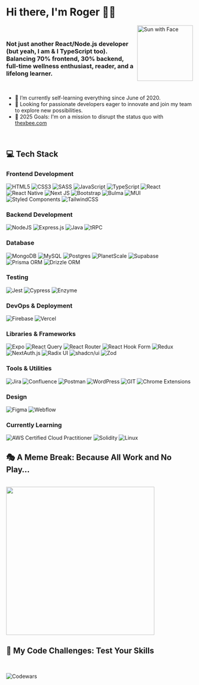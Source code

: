 # Hi there, I'm Roger 👋🏼

<img src="https://raw.githubusercontent.com/Tarikul-Islam-Anik/Animated-Fluent-Emojis/master/Emojis/Travel%20and%20places/Sun%20with%20Face.png" alt="Sun with Face" align="right" height="150"  />
<br/>

### Not just another React/Node.js developer (but yeah, I am & I TypeScript too). Balancing 70% frontend, 30% backend, full-time wellness enthusiast, reader, and a lifelong learner.

<br />

- 🌱 I’m currently self-learning everything since June of 2020.
- 👯 Looking for passionate developers eager to innovate and join my team to explore new possibilities.
- 🥅 2025 Goals: I'm on a mission to disrupt the status quo with <a href="https://thexbee.com/">thexbee.com</a>

<br/>

## 💻 Tech Stack

### Frontend Development
<p>
  <img src="https://img.shields.io/badge/html5-%23E34F26.svg?style=for-the-badge&amp;logo=html5&amp;logoColor=white" alt="HTML5"> 
  <img src="https://img.shields.io/badge/css3-%231572B6.svg?style=for-the-badge&amp;logo=css3&amp;logoColor=white" alt="CSS3"> 
  <img src="https://img.shields.io/badge/SASS-hotpink.svg?style=for-the-badge&amp;logo=SASS&amp;logoColor=white" alt="SASS"> 
  <img src="https://img.shields.io/badge/javascript-%23323330.svg?style=for-the-badge&amp;logo=javascript&amp;logoColor=%23F7DF1E" alt="JavaScript">  
  <img src="https://img.shields.io/badge/typescript-%23007ACC.svg?style=for-the-badge&amp;logo=typescript&amp;logoColor=white" alt="TypeScript"> 
  <img src="https://img.shields.io/badge/react-%2320232a.svg?style=for-the-badge&amp;logo=react&amp;logoColor=%2361DAFB" alt="React"> 
  <img src="https://img.shields.io/badge/react_native-%2320232a.svg?style=for-the-badge&amp;logo=react&amp;logoColor=%2361DAFB" alt="React Native"> 
  <img src="https://img.shields.io/badge/Next-black?style=for-the-badge&amp;logo=next.js&amp;logoColor=white" alt="Next JS"> 
  <img src="https://img.shields.io/badge/Bootstrap-%238511FA.svg?style=for-the-badge&amp;logo=bootstrap&amp;logoColor=white" alt="Bootstrap"> 
  <img src="https://img.shields.io/badge/bulma-00D0B1?style=for-the-badge&amp;logo=bulma&amp;logoColor=white" alt="Bulma"> 
  <img src="https://img.shields.io/badge/MUI-%230081CB.svg?style=for-the-badge&amp;logo=mui&amp;logoColor=white" alt="MUI"> 
  <img src="https://img.shields.io/badge/styled--components-DB7093?style=for-the-badge&amp;logo=styled-components&amp;logoColor=white" alt="Styled Components"> 
  <img src="https://img.shields.io/badge/tailwindcss-%2338B2AC.svg?style=for-the-badge&amp;logo=tailwind-css&amp;logoColor=white" alt="TailwindCSS"> 
</p>

### Backend Development
<p>
  <img src="https://img.shields.io/badge/node.js-6DA55F?style=for-the-badge&amp;logo=node.js&amp;logoColor=white" alt="NodeJS"> 
  <img src="https://img.shields.io/badge/express.js-%23404d59.svg?style=for-the-badge&amp;logo=express&amp;logoColor=%2361DAFB" alt="Express.js"> 
  <img src="https://img.shields.io/badge/java-%23ED8B00.svg?style=for-the-badge&amp;logo=openjdk&amp;logoColor=white" alt="Java"> 
  <img src="https://img.shields.io/badge/trpc-%23000000.svg?style=for-the-badge&amp;logo=trpc&amp;logoColor=white" alt="tRPC"> 
</p>

### Database
<p>
  <img src="https://img.shields.io/badge/MongoDB-%234ea94b.svg?style=for-the-badge&amp;logo=mongodb&amp;logoColor=white" alt="MongoDB"> 
  <img src="https://img.shields.io/badge/mysql-%2300000f.svg?style=for-the-badge&amp;logo=mysql&amp;logoColor=white" alt="MySQL">
  <img src="https://img.shields.io/badge/postgres-%23316192.svg?style=for-the-badge&amp;logo=postgresql&amp;logoColor=white" alt="Postgres">
  <img src="https://img.shields.io/badge/planetscale-%23000000.svg?style=for-the-badge&amp;logo=planetscale&amp;logoColor=white" alt="PlanetScale"> 
  <img src="https://img.shields.io/badge/supabase-%233FCF8E.svg?style=for-the-badge&amp;logo=supabase&amp;logoColor=white" alt="Supabase">
  <img src="https://img.shields.io/badge/prisma-2D3748?style=for-the-badge&amp;logo=prisma&amp;logoColor=white" alt="Prisma ORM"> 
  <img src="https://img.shields.io/badge/drizzle-222222?style=for-the-badge&amp;logo=drizzle&amp;logoColor=white" alt="Drizzle ORM"> 
</p>

### Testing
<p>
  <img src="https://img.shields.io/badge/jest-C21325?style=for-the-badge&amp;logo=jest&amp;logoColor=white" alt="Jest"> 
  <img src="https://img.shields.io/badge/cypress-17202C?style=for-the-badge&amp;logo=cypress&amp;logoColor=white" alt="Cypress">
  <img src="https://img.shields.io/badge/enzyme-00A3E0?style=for-the-badge&logo=enzymet&logoColor=white" alt="Enzyme">
</p>

### DevOps & Deployment
<p>
  <img src="https://img.shields.io/badge/firebase-%23039BE5.svg?style=for-the-badge&amp;logo=firebase" alt="Firebase"> 
  <img src="https://img.shields.io/badge/vercel-%23000000.svg?style=for-the-badge&amp;logo=vercel&amp;logoColor=white" alt="Vercel"> 
</p>

### Libraries & Frameworks
<p>
  <img src="https://img.shields.io/badge/expo-1C1E24?style=for-the-badge&amp;logo=expo&amp;logoColor=#D04A37" alt="Expo"> 
  <img src="https://img.shields.io/badge/-React%20Query-FF4154?style=for-the-badge&amp;logo=react%20query&amp;logoColor=white" alt="React Query"> 
  <img src="https://img.shields.io/badge/React_Router-CA4245?style=for-the-badge&amp;logo=react-router&amp;logoColor=white" alt="React Router"> 
  <img src="https://img.shields.io/badge/React%20Hook%20Form-%23EC5990.svg?style=for-the-badge&amp;logo=reacthookform&amp;logoColor=white" alt="React Hook Form"> 
  <img src="https://img.shields.io/badge/redux-%23593d88.svg?style=for-the-badge&amp;logo=redux&amp;logoColor=white" alt="Redux">  
  <img src="https://img.shields.io/badge/nextauth.js-000000?style=for-the-badge&amp;logo=nextauth.js&amp;logoColor=white" alt="NextAuth.js"> 
  <img src="https://img.shields.io/badge/radix_ui-222222?style=for-the-badge&amp;logo=radix_ui&amp;logoColor=white" alt="Radix UI"> 
  <img src="https://img.shields.io/badge/shadcn--ui-000000?style=for-the-badge&amp;logo=shadcn--ui&amp;logoColor=white" alt="shadcn/ui">
  <img src="https://img.shields.io/badge/zod-000000?style=for-the-badge&amp;logo=zod&amp;logoColor=white" alt="Zod"> 
</p>

### Tools & Utilities
<p>
  <img src="https://img.shields.io/badge/jira-%230A0FFF.svg?style=for-the-badge&amp;logo=jira&amp;logoColor=white" alt="Jira"> 
  <img src="https://img.shields.io/badge/confluence-%23172BF4.svg?style=for-the-badge&amp;logo=confluence&amp;logoColor=white" alt="Confluence"> 
  <img src="https://img.shields.io/badge/Postman-FF6C37?style=for-the-badge&amp;logo=postman&amp;logoColor=white" alt="Postman">
  <img src="https://img.shields.io/badge/WordPress-%23117AC9.svg?style=for-the-badge&amp;logo=WordPress&amp;logoColor=white" alt="WordPress"> 
  <img src="https://img.shields.io/badge/git-%23F05033.svg?style=for-the-badge&amp;logo=git&amp;logoColor=white" alt="GIT"> 
  <img src="https://img.shields.io/badge/chrome%20extensions-4285F4?style=for-the-badge&amp;logo=googlechrome&amp;logoColor=white" alt="Chrome Extensions"> 
</p>

### Design
<p>
  <img src="https://img.shields.io/badge/figma-%23F24E1E.svg?style=for-the-badge&amp;logo=figma&amp;logoColor=white" alt="Figma"> 
  <img src="https://img.shields.io/badge/webflow-4353FF?style=for-the-badge&amp;logo=webflow&amp;logoColor=white" alt="Webflow">
</p>

### Currently Learning
<p>
  <img src="https://img.shields.io/badge/AWS%20Certified%20Cloud%20Practitioner-232F3E?style=for-the-badge&amp;logo=amazonaws&amp;logoColor=white" alt="AWS Certified Cloud Practitioner"> 
  <img src="https://img.shields.io/badge/Solidity-%23363636.svg?style=for-the-badge&amp;logo=solidity&amp;logoColor=white" alt="Solidity"> 
  <img src="https://img.shields.io/badge/linux-FCC624?style=for-the-badge&amp;logo=linux&amp;logoColor=black" alt="Linux"> 
</p>





 ## 🎭 A Meme Break: Because All Work and No Play…
<br/>

<img src="https://res.cloudinary.com/practicaldev/image/fetch/s--NUSRQ-3J--/c_limit%2Cf_auto%2Cfl_progressive%2Cq_auto%2Cw_880/https://i.redd.it/5iphhycu0io11.png" align="center" style="height: 400px;">
<br/>

## 🧩 My Code Challenges: Test Your Skills
<br/>

![Codewars](https://github.r2v.ch/codewars?user=Cudi7&stroke=%234CAF50)



